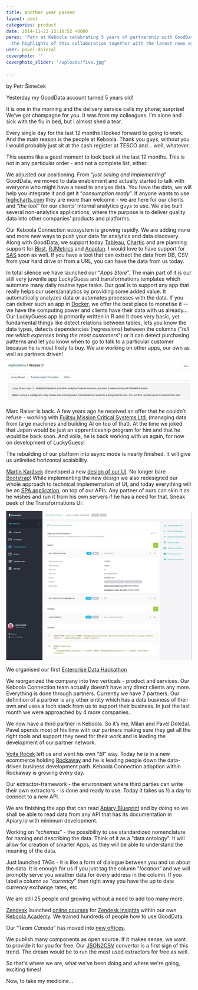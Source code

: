 ```yaml
---
title: Another year passed
layout: post
categories: product
date: 2014-11-23 15:16:52 +0000
perex: 'Petr at Keboola celebrating 5 years of partnership with GoodData, listing
  the highlights of this collaboration together with the latest news within the company. '
user: pavel-dolezal
coverphoto: ''
coverphoto_slider: "/uploads/five.jpg"

---
```

by Petr Šimeček

Yesterday my GoodData account turned 5 years old!

It is one in the morning and the delivery service calls my phone; surprise! We’ve got champagne for you. It was from my colleagues. I’m alone and sick with the flu in bed, but I almost shed a tear.

Every single day for the last 12 months I looked forward to going to work. And the main reason is the people at Keboola. Thank you guys, without you I would probably just sit at the cash register at TESCO and… well, whatever.

This seems like a good moment to look back at the last 12 months. This is not in any particular order - and not a complete list, either:

We adjusted our positioning. From “_just selling and implementing_” GoodData, we moved to data enablement and actually started to talk with everyone who might have a need to analyse data. You have the data, we will help you integrate it and get it “_consumption ready_”. If anyone wants to use [highcharts.com](http://www.highcharts.com/) they are more than welcome - we are here for our clients and “_the tool_” for our clients’ internal analytics guys to use. We also built several non-analytics applications, where the purpose is to deliver quality data into other companies’ products and platforms.

Our Keboola Connection ecosystem is growing rapidly. We are adding more and more new ways to push your data for analytics and data discovery. Along with GoodData, we support today [Tableau](http://www.tableausoftware.com/), [Chartio](http://chartio.com/) and are planning support for [Birst](http://www.birst.com/), [RJMetrics](http://rjmetrics.com/) and [Anaplan](https://www.anaplan.com/). I would love to have support for [SAS](http://www.sas.com/en_us/software/business-intelligence/visual-analytics.html) soon as well. If you have a tool that can extract the data from DB, CSV from your hard drive or from a URL, you can have the data from us today.

In total silence we have launched our “_Apps Store_”. The main part of it is our still very juvenile app LuckyGuess and transformations templates which automate many daily routine type tasks. Our goal is to support any app that really helps our users/analytics by providing some added value. It automatically analyzes data or automates processes with the data. If you can deliver such an app in [Docker](https://www.docker.com/), we offer the best place to monetise it -- we have the computing power and clients have their data with us already… Our LuckyGuess app is primarily written in R and it does very basic, yet fundamental things like detect relations between tables, lets you know the data types, detects dependencies (regressions) between the columns (“_tell me which expenses bring the most customers_") or it can detect purchasing patterns and let you know when to go to talk to a particular customer because he is most likely to buy. We are working on other apps, our own as well as partners driven!

![](/uploads/five1.jpg)

Marc Raiser is back. A few years ago he received an offer that he couldn’t refuse - working with [Fujitsu Mission Critical Systems Ltd.](http://jp.fujitsu.com/group/fmcs/services/bigdata/ebda.html) (managing data from large machines and building AI on top of that). At the time we joked that Japan would be just an apprenticeship program for him and that he would be back soon. And voila, he is back working with us again, for now on development of LuckyGuess!

The rebuilding of our platform into async mode is nearly finished. It will give us unlimited horizontal scalability.

[Martin Karásek](https://dribbble.com/karimartin) developed a new [design of our UI](https://dribbble.com/shots/1798720-Keboola-Connection-UI). No longer bare [Bootstrap](http://getbootstrap.com/)! While implementing the new design we also redesigned our whole approach to technical implementation of UI, and today everything will be an [SPA application](http://en.wikipedia.org/wiki/Single-page_application), on top of our APIs. Any partner of ours can skin it as he wishes and run it from his own servers if he has a need for that. Sneak peek of the Transformations UI:

![](/uploads/five2.jpg)

We organised our first [Enterprise Data Hackathon](https://www.youtube.com/watch?v=G5VOhTHF11Y)

We reorganized the company into two verticals - product and services. Our Keboola Connection team actually doesn’t have any direct clients any more. Everything is done through partners. Currently we have 7 partners. Our definition of a partner is any other entity which has a data business of their own and uses a tech stack from us to support their business. In just the last month we were approached by 4 more companies.

We now have a third partner in Keboola. So it’s me, Milan and Pavel Doležal. Pavel spends most of his time with our partners making sure they get all the right tools and support they need for their work and is leading the development of our partner network.

[Vojta Roček](https://www.linkedin.com/in/vojtarocek) left us and went his own "_BI_” way. Today he is in a new ecommerce holding [Rockaway](http://www.rockawaycapital.com/) and he is leading people down the data-driven business development path. Keboola Connection adoption within Rockaway is growing every day.

Our extractor-framework - the environment where third parties can write their own extractors - is done and ready to use. Today it takes us ½ a day to connect to a new API.

We are finishing the app that can read [Apiary Blueprint](http://apiblueprint.org/) and by doing so we shall be able to read data from any API that has its documentation in Apiary.io with minimum development.

Working on “_schemas_” - the possibility to use standardized nomenclature for naming and describing the data. Think of it as a "data ontology". It will allow for creation of smarter Apps, as they will be able to understand the meaning of the data.

Just launched TAGs - it is like a form of dialogue between you and us about the data. It is enough for us if you just tag the column "_location_” and we will promptly serve you weather data for every address in the column. If you label a column as “_currency_” then right away you have the up to date currency exchange rates, etc.

We are still 25 people and growing without a need to add too many more.

[Zendesk](https://www.zendesk.com/) launched [online courses](https://support.zendesk.com/hc/en-us/articles/203736886-Zen-U-Training-Courses) for [Zendesk Insights](https://www.zendesk.com/zendesk-insights) within our own [Keboola Academy](https://academy.keboola.com/). We trained hundreds of people how to use GoodData.

Our “_Team Canada_” has moved into [new offices](https://plus.google.com/photos/+Petr%C5%A0ime%C4%8Dek_Keboola/albums/6084660787545055249/6084660794570266034?authkey=CJ_TqIiw4ZiFJg&pid=6084660794570266034&oid=%2BPetr%C5%A0ime%C4%8Dek_Keboola).

We publish many components as open source. If it makes sense, we want to provide it for you for free. Our [JSON2CSV](http://json-parser.keboola.com/) convertor is a first sign of this trend. The dream would be to run the most used extractors for free as well.

So that's where we are, what we've been doing and where we're going, exciting times!

Now, to take my medicine...